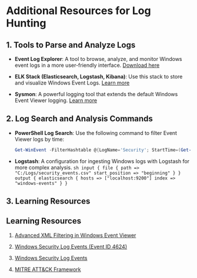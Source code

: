# Additional Resources for Log Hunting

## 1. Tools to Parse and Analyze Logs

- **Event Log Explorer**: A tool to browse, analyze, and monitor Windows event logs in a more user-friendly interface. [Download here](https://www.eventlogxp.com/)
  
- **ELK Stack (Elasticsearch, Logstash, Kibana)**: Use this stack to store and visualize Windows Event Logs. [Learn more](https://www.elastic.co/what-is/elk-stack)

- **Sysmon**: A powerful logging tool that extends the default Windows Event Viewer logging. [Learn more](https://docs.microsoft.com/en-us/sysinternals/downloads/sysmon)

## 2. Log Search and Analysis Commands

- **PowerShell Log Search**:
   Use the following command to filter Event Viewer logs by time:
   ```powershell
   Get-WinEvent -FilterHashtable @{LogName='Security'; StartTime=(Get-Date).AddDays(-7)} | Format-Table TimeCreated, ID, Message
   ```
- **Logstash**: A configuration for ingesting Windows logs with Logstash for more complex analysis.
``sh
input {
   file {
      path => "C:/Logs/security_events.csv"
      start_position => "beginning"
   }
}
output {
   elasticsearch {
      hosts => ["localhost:9200"]
      index => "windows-events"
   }
}
``
## 3. Learning Resources
## Learning Resources

1. [Advanced XML Filtering in Windows Event Viewer](https://techcommunity.microsoft.com/t5/ask-the-directory-services-team/advanced-xml-filtering-in-the-windows-event-viewer/ba-p/399761)

2. [Windows Security Log Events (Event ID 4624)](https://learn.microsoft.com/en-us/previous-versions/windows/it-pro/windows-10/security/threat-protection/auditing/event-4624)

3. [Windows Security Log Events](https://learn.microsoft.com/en-us/windows/security/threat-protection/auditing/basic-audit-events)

4. [MITRE ATT&CK Framework](https://attack.mitre.org/)





